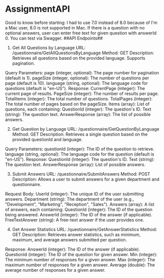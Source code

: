 # AssignmentAPI
Good to know before starting:
  I had to use 7.0 instead of 8.0 because of I'm a Mac user, 8.0 is not supported in Mac.
  If there is a question with no optional answers, user can enter free text for given question with answerId 0.
  You can test via Swagger.
##API Endpoints##

1. Get All Questions by Language
URL: /questionnaire/GetAllQuestionsByLanguage
Method: GET
Description: Retrieves all questions based on the provided language. Supports pagination.

Query Parameters:
  page (integer, optional): The page number for pagination (default is 1).
  pageSize (integer, optional): The number of questions per page (default is 10).
  language (string, optional): The language code for questions (default is "en-US").
Response:
  CurrentPage (integer): The current page of results.
  PageSize (integer): The number of results per page.
  TotalItems (integer): The total number of questions.
  TotalPages (integer): The total number of pages based on the pageSize.
  Items (array): List of questions, each containing:
  QuestionId (integer): The question's ID.
  Text (string): The question text.
  AnswerResponse (array): The list of possible answers.
  
2. Get Question by Language
  URL: /questionnaire/GetQuestionByLanguage
  Method: GET
  Description: Retrieves a single question based on the provided questionId and language.

Query Parameters:
  questionId (integer): The ID of the question to retrieve.
  language (string, optional): The language code for the question (default is "en-US").
  Response:
  QuestionId (integer): The question's ID.
  Text (string): The question text.
  AnswerResponse (array): List of possible answers.

3. Submit Answers
  URL: /questionnaire/SubmitAnswers
  Method: POST
  Description: Allows a user to submit answers for a given department and questionnaire.
  
Request Body:
  UserId (integer): The unique ID of the user submitting answers.
  Department (string): The department of the user (e.g., "Development", "Marketing", "Reception", "Sales").
  Answers (array): A list of answers, each containing:
    QuestionId (integer): The ID of the question being answered.
    AnswerId (integer): The ID of the answer (if applicable).
    FreeTextAnswer (string): A free-text answer if the user provides one.
    
4. Get Answer Statistics
  URL: /questionnaire/GetAnswerStatistics
  Method: GET
  Description: Retrieves answer statistics, such as minimum, maximum, and average answers submitted per question.
  
Response:
  AnswerId (integer): The ID of the answer (if applicable).
  QuestionId (integer): The ID of the question for given answer.
  Min (integer): The minimum number of responses for a given answer.
  Max (integer): The maximum number of responses for a given answer.
  Average (double): The average number of responses for a given answer.
